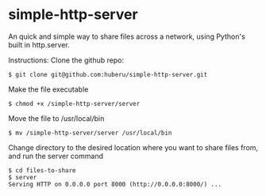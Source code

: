 # simple-http-server

An quick and simple way to share files across a network, using Python's built in http.server.

Instructions:
Clone the github repo: 

	$ git clone git@github.com:huberu/simple-http-server.git
    
Make the file executable 

	$ chmod +x /simple-http-server/server

Move the file to /usr/local/bin

	$ mv /simple-http-server/server /usr/local/bin

Change directory to the desired location where you want to share files from, and run the server command

	$ cd files-to-share	
	$ server
	Serving HTTP on 0.0.0.0 port 8000 (http://0.0.0.0:8000/) ...



